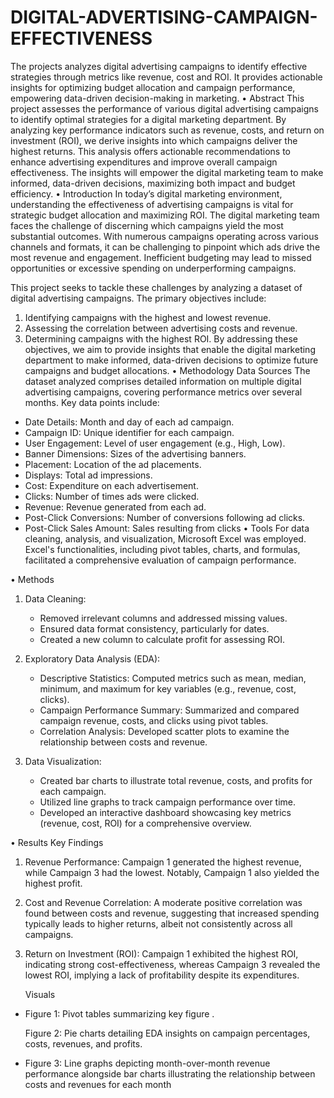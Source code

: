 # DIGITAL-ADVERTISING-CAMPAIGN-EFFECTIVENESS
The projects analyzes digital advertising campaigns to identify effective strategies through metrics like revenue, cost and ROI. It provides actionable insights for optimizing budget allocation and campaign performance, empowering data-driven decision-making in marketing.
 •	Abstract
This project assesses the performance of various digital advertising campaigns to identify optimal strategies for a digital marketing department. By analyzing key performance indicators such as revenue, costs, and return on investment (ROI), we derive insights into which campaigns deliver the highest returns. This analysis offers actionable recommendations to enhance advertising expenditures and improve overall campaign effectiveness. The insights will empower the digital marketing team to make informed, data-driven decisions, maximizing both impact and budget efficiency.
•	Introduction
In today’s digital marketing environment, understanding the effectiveness of advertising campaigns is vital for strategic budget allocation and maximizing ROI. The digital marketing team faces the challenge of discerning which campaigns yield the most substantial outcomes. With numerous campaigns operating across various channels and formats, it can be challenging to pinpoint which ads drive the most revenue and engagement. Inefficient budgeting may lead to missed opportunities or excessive spending on underperforming campaigns. 

This project seeks to tackle these challenges by analyzing a dataset of digital advertising campaigns. The primary objectives include:
1. Identifying campaigns with the highest and lowest revenue.
2. Assessing the correlation between advertising costs and revenue.
3. Determining campaigns with the highest ROI.
By addressing these objectives, we aim to provide insights that enable the digital marketing department to make informed, data-driven decisions to optimize future campaigns and budget allocations.
•	Methodology
    Data Sources
The dataset analyzed comprises detailed information on multiple digital advertising campaigns, covering performance metrics over several months. Key data points include:
- Date Details: Month and day of each ad campaign.
- Campaign ID: Unique identifier for each campaign.
- User Engagement: Level of user engagement (e.g., High, Low).
- Banner Dimensions: Sizes of the advertising banners.
- Placement: Location of the ad placements.
- Displays: Total ad impressions.
- Cost: Expenditure on each advertisement.
- Clicks: Number of times ads were clicked.
- Revenue: Revenue generated from each ad.
- Post-Click Conversions: Number of conversions following ad clicks.
- Post-Click Sales Amount: Sales resulting from clicks
•	Tools
For data cleaning, analysis, and visualization, Microsoft Excel was employed. Excel's functionalities, including pivot tables, charts, and formulas, facilitated a comprehensive evaluation of campaign performance.

•	Methods
1. Data Cleaning:
   - Removed irrelevant columns and addressed missing values.
   - Ensured data format consistency, particularly for dates.
   - Created a new column to calculate profit for assessing ROI.

2. Exploratory Data Analysis (EDA):
   - Descriptive Statistics: Computed metrics such as mean, median, minimum, and maximum for key variables (e.g., revenue, cost, clicks).
   - Campaign Performance Summary: Summarized and compared campaign revenue, costs, and clicks using pivot tables.
   - Correlation Analysis: Developed scatter plots to examine the relationship between costs and revenue.

3. Data Visualization:
   - Created bar charts to illustrate total revenue, costs, and profits for each campaign.
   - Utilized line graphs to track campaign performance over time.
   - Developed an interactive dashboard showcasing key metrics (revenue, cost, ROI) for a comprehensive overview.

•	Results
    Key Findings
1. Revenue Performance: Campaign 1 generated the highest revenue, while Campaign 3 had the lowest. Notably, Campaign 1 also yielded the highest profit.
2. Cost and Revenue Correlation: A moderate positive correlation was found between costs and revenue, suggesting that increased spending typically leads to higher returns, albeit not consistently across all campaigns.
3. Return on Investment (ROI): Campaign 1 exhibited the highest ROI, indicating strong cost-effectiveness, whereas Campaign 3 revealed the lowest ROI, implying a lack of profitability despite its expenditures.

    Visuals
- Figure 1: Pivot tables summarizing key figure .

  Figure 2: Pie charts detailing EDA insights on campaign percentages, costs, revenues, and profits.
- Figure 3: Line graphs depicting month-over-month revenue performance alongside bar charts illustrating the relationship between costs and revenues for each month
  

